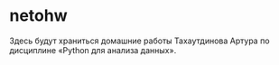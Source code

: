# netohw

Здесь будут храниться домашние работы Тахаутдинова Артура по дисциплине «Python для анализа данных».
